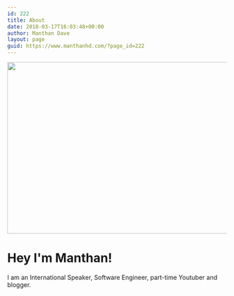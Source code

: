 ```yaml
---
id: 222
title: About
date: 2018-03-17T16:03:48+00:00
author: Manthan Dave
layout: page
guid: https://www.manthanhd.com/?page_id=222
---
```

<a href="https://www.manthanhd.com/wp-content/uploads/2018/03/manthan_pointing_resized_70percent.jpg"><img class="size-large wp-image-721 aligncenter" src="https://www.manthanhd.com/wp-content/uploads/2018/03/manthan_pointing_resized_70percent-700x394.jpg" alt="" width="700" height="394" /></a>
<h1>Hey I'm Manthan!</h1>
I am an International Speaker, Software Engineer, part-time Youtuber and blogger.